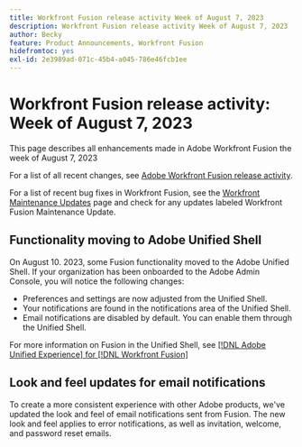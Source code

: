 ```yaml
---
title: Workfront Fusion release activity Week of August 7, 2023
description: Workfront Fusion release activity Week of August 7, 2023
author: Becky
feature: Product Announcements, Workfront Fusion
hidefromtoc: yes
exl-id: 2e3989ad-071c-45b4-a045-786e46fcb1ee
---
```

# Workfront Fusion release activity: Week of August 7, 2023

This page describes all enhancements made in Adobe Workfront Fusion the week of
 August 7, 2023

For a list of all recent changes, see [Adobe Workfront Fusion release activity](../../../product-announcements/product-releases/fusion-release-activity/fusion-release-activity.md).

For a list of recent bug fixes in Workfront Fusion, see the [Workfront Maintenance Updates](https://experienceleague.adobe.com/docs/workfront-known-issues/releases/current-updates.html) page and check for any updates labeled Workfront Fusion Maintenance Update.

## Functionality moving to Adobe Unified Shell

On August 10. 2023, some Fusion functionality moved to the Adobe Unified Shell. If your organization has been onboarded to the Adobe Admin Console, you will notice the following changes:

* Preferences and settings are now adjusted from the Unified Shell.
* Your notifications are found in the notifications area of the Unified Shell.
* Email notifications are disabled by default. You can enable them through the Unified Shell.

For more information on Fusion in the Unified Shell, see [[!DNL Adobe Unified Experience] for [!DNL Workfront Fusion]                                                                                     ](/help/quicksilver/workfront-fusion/fusion-in-admin-console/fusion-unified-experience.md)


## Look and feel updates for email notifications

To create a more consistent experience with other Adobe products, we've updated the look and feel of email notifications sent from Fusion. The new look and feel applies to error notifications, as well as invitation, welcome, and password reset emails.
